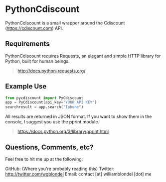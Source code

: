 # PythonCdiscount
PythonCdiscount is a small wrapper around the Cdiscount (https://cdiscount.com) API.

## Requirements
PythonCdiscount requires Requests, an elegant and simple HTTP library for Python, built for human beings.

> http://docs.python-requests.org/

## Example Use
```python
from pycdiscount import PyCdiscount
app = PyCdiscount(api_key="YOUR API KEY")
searchresult = app.search("Iphone")
```

All results are returned in JSON format.
If you want to show them in the console, I suggest you use the pprint module.

> https://docs.python.org/3/library/pprint.html

## Questions, Comments, etc?
Feel free to hit me up at the following:

GitHub: (Where you're probably reading this)
Twitter: http://twitter.com/wgblondel
Email: contact [at] williamblondel [dot] me
